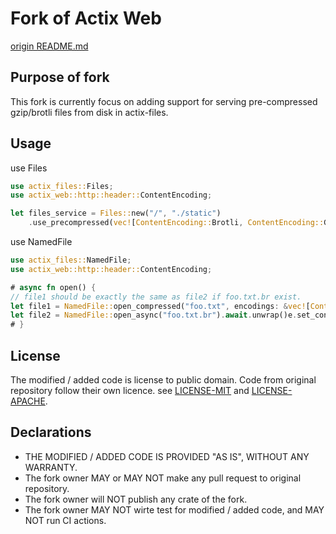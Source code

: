 # Fork of Actix Web
[origin README.md](actix-web/README.md)
## Purpose of fork
This fork is currently focus on adding support for serving pre-compressed gzip/brotli files from disk in actix-files.

## Usage
use Files
```rust
use actix_files::Files;
use actix_web::http::header::ContentEncoding;

let files_service = Files::new("/", "./static")
    .use_precompressed(vec![ContentEncoding::Brotli, ContentEncoding::Gzip]);
```

use NamedFile
```rust
use actix_files::NamedFile;
use actix_web::http::header::ContentEncoding;

# async fn open() {
// file1 should be exactly the same as file2 if foo.txt.br exist.
let file1 = NamedFile::open_compressed("foo.txt", encodings: &vec![ContentEncoding::Brotli, ContentEncoding::Gzip]).await.unwrap();
let file2 = NamedFile::open_async("foo.txt.br").await.unwrap()e.set_content_encoding(ContentEncoding::Brotli);
# }
```

## License
The modified / added code is license to public domain. Code from original repository follow their own licence. see [LICENSE-MIT](LICENSE-MIT) and [LICENSE-APACHE](LICENSE-APACHE).

## Declarations
- THE MODIFIED / ADDED CODE IS PROVIDED "AS IS", WITHOUT ANY WARRANTY.
- The fork owner MAY or MAY NOT make any pull request to original repository.
- The fork owner will NOT publish any crate of the fork.
- The fork owner MAY NOT wirte test for modified / added code, and MAY NOT run CI actions.
